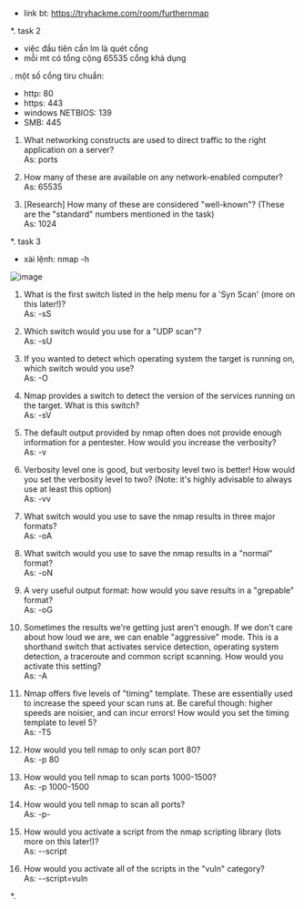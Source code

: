 - link bt: https://tryhackme.com/room/furthernmap<br>

*. task 2<br>
- việc đầu tiên cần lm là quét cổng
- mỗi mt có tổng cộng 65535 cổng khả dụng<br>

. một số cổng tiru chuẩn:<br>
- http: 80
- https: 443
- windows NETBIOS: 139
- SMB: 445<br>

1. What networking constructs are used to direct traffic to the right application on a server?<br>
As: ports<br>

2. How many of these are available on any network-enabled computer?<br>
As: 65535<br>

3. [Research] How many of these are considered "well-known"? (These are the "standard" numbers mentioned in the task)<br>
As: 1024<br>

*. task 3<br>
- xài lệnh: nmap -h<br>

![image](https://github.com/chaumoon/Lm_BT_CEH/assets/127403046/d7a82f5a-4fc6-4117-895e-2bde30e6be2b)<br>

1. What is the first switch listed in the help menu for a 'Syn Scan' (more on this later!)?<br>
As: -sS<br>

2. Which switch would you use for a "UDP scan"?<br>
As: -sU<br>

3. If you wanted to detect which operating system the target is running on, which switch would you use?<br>
As: -O<br>

4. Nmap provides a switch to detect the version of the services running on the target. What is this switch?<br>
As: -sV<br>

5. The default output provided by nmap often does not provide enough information for a pentester. How would you increase the verbosity?<br>
As: -v<br>

6. Verbosity level one is good, but verbosity level two is better! How would you set the verbosity level to two?
(Note: it's highly advisable to always use at least this option)<br>
As: -vv<br>

7. What switch would you use to save the nmap results in three major formats?<br>
As: -oA<br>

8. What switch would you use to save the nmap results in a "normal" format?<br>
As: -oN<br>

9. A very useful output format: how would you save results in a "grepable" format?<br>
As: -oG<br>

10. Sometimes the results we're getting just aren't enough. If we don't care about how loud we are, we can enable "aggressive" mode. This is a shorthand switch that activates service detection, operating system detection, a traceroute and common script scanning. How would you activate this setting?<br>
As: -A<br>

11. Nmap offers five levels of "timing" template. These are essentially used to increase the speed your scan runs at. Be careful though: higher speeds are noisier, and can incur errors!
How would you set the timing template to level 5?<br>
As: -T5<br>

12. How would you tell nmap to only scan port 80?<br>
As: -p 80<br>

13. How would you tell nmap to scan ports 1000-1500?<br>
As: -p 1000-1500<br>

14. How would you tell nmap to scan all ports?<br>
As: -p-<br>

15. How would you activate a script from the nmap scripting library (lots more on this later!)?<br>
As: --script<br>

16. How would you activate all of the scripts in the "vuln" category?<br>
As: --script=vuln<br>

*. 
